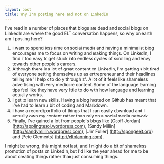```yaml
---
layout: post
title: Why I'm posting here and not on LinkedIn
---
```

I've read in a number of places that blogs are dead and social blogs on LinkedIn are where the good ELT conversation happens, so why on earth am I posting here?

1. I want to spend less time on social media and having a minimalist blog encourages me to focus on writing and making things. On LinkedIn, I find it too easy to get stuck into endless cycles of scrolling and envy towards other people's careers.
2. Although there is a lot of great content on LinkedIn, I'm getting a bit tired of everyone setting themselves up as entrepreneur and their headlines telling me 'I help x to do y through z'. A lot of it feels like shameless advertising with very mediocre content. Some of the language learning tips feel like they have very little to do with how language and learning actually works.
3. I get to learn new skills. Having a blog hosted on Github has meant that I've had to learn a bit of coding and Markdown.
4. I have a record/portfolio of things that I can easily download and I actually own my content rather than rely on a social media network.
5. Finally, I've gained a lot from people's blogs like [Geoff Jordan] (http://applingtesol.wordpress.com), [Sandy Millin] (http://sandymillin.wordpress.com), [Jim Fuller] (http://spongeelt.org) and [Pete Clements] (http://eltplanning.com).

I might be wrong,  this might not last, and I might do a bit of shameless promotion of posts on LinkedIn, but I'd like the year ahead for me to be about creating things rather than just consuming things.
